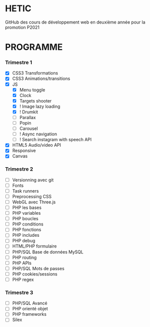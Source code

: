 # HETIC

GitHub des cours de développement web en deuxième année pour la promotion P2021

# PROGRAMME

### Trimestre 1

- [x] CSS3 Transformations
- [x] CSS3 Animations/transitions
- [x] JS
    - [x] Menu toggle
    - [x] Clock
    - [x] Targets shooter
    - [x] ! Image lazy loading
    - [x] ! Drumkit
    - [ ] Parallax
    - [ ] Popin
    - [ ] Carousel
    - [ ] ! Async navigation
    - [ ] ! Search instagram with speech API
- [x] HTML5 Audio/video API
- [x] Responsive
- [x] Canvas

### Trimestre 2

- [ ] Versionning avec git
- [ ] Fonts
- [ ] Task runners
- [ ] Preprocessing CSS
- [ ] WebGL avec Three.js
- [ ] PHP les bases
- [ ] PHP variables
- [ ] PHP boucles
- [ ] PHP conditions
- [ ] PHP fonctions
- [ ] PHP includes
- [ ] PHP debug
- [ ] HTML/PHP formulaire
- [ ] PHP/SQL Base de données MySQL
- [ ] PHP routing
- [ ] PHP APIs
- [ ] PHP/SQL Mots de passes
- [ ] PHP cookies/sessions
- [ ] PHP regex

### Trimestre 3

- [ ] PHP/SQL Avancé
- [ ] PHP orienté objet
- [ ] PHP frameworks
- [ ] Silex
